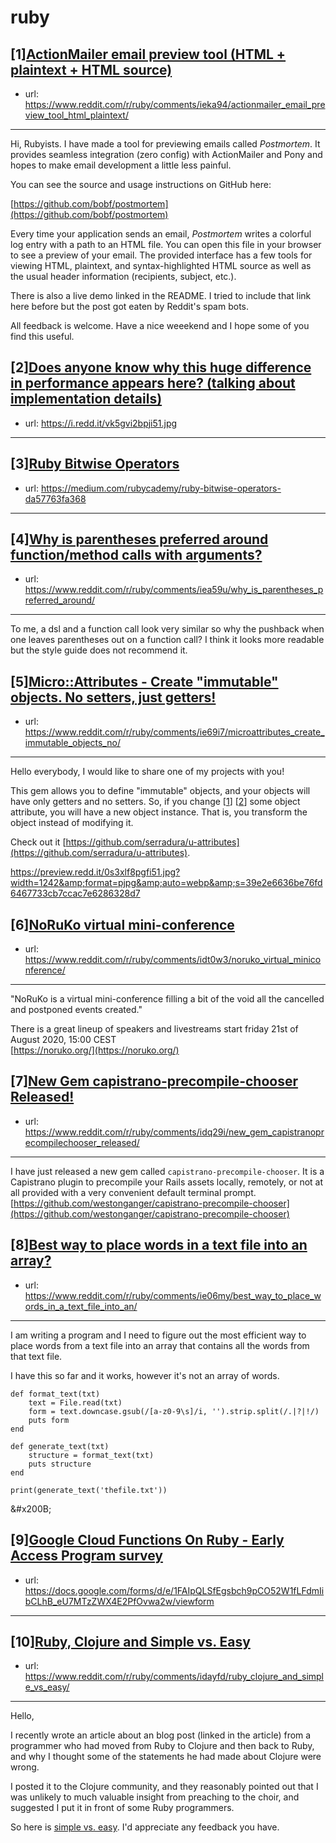 # ruby
## [1][ActionMailer email preview tool (HTML + plaintext + HTML source)](https://www.reddit.com/r/ruby/comments/ieka94/actionmailer_email_preview_tool_html_plaintext/)
- url: https://www.reddit.com/r/ruby/comments/ieka94/actionmailer_email_preview_tool_html_plaintext/
---
Hi, Rubyists. I have made a tool for previewing emails called *Postmortem*. It provides seamless integration (zero config) with ActionMailer and Pony and hopes to make email development a little less painful.

You can see the source and usage instructions on GitHub here:

[https://github.com/bobf/postmortem](https://github.com/bobf/postmortem)

Every time your application sends an email, *Postmortem* writes a colorful log entry with a path to an HTML file. You can open this file in your browser to see a preview of your email. The provided interface has a few tools for viewing HTML, plaintext, and syntax-highlighted HTML source as well as the usual header information (recipients, subject, etc.).

There is also a live demo linked in the README. I tried to include that link here before but the post got eaten by Reddit's spam bots.

All feedback is welcome. Have a nice weeekend and I hope some of you find this useful.
## [2][Does anyone know why this huge difference in performance appears here? (talking about implementation details)](https://www.reddit.com/r/ruby/comments/iehdhx/does_anyone_know_why_this_huge_difference_in/)
- url: https://i.redd.it/vk5gvi2bpji51.jpg
---

## [3][Ruby Bitwise Operators](https://www.reddit.com/r/ruby/comments/iehonr/ruby_bitwise_operators/)
- url: https://medium.com/rubycademy/ruby-bitwise-operators-da57763fa368
---

## [4][Why is parentheses preferred around function/method calls with arguments?](https://www.reddit.com/r/ruby/comments/iea59u/why_is_parentheses_preferred_around/)
- url: https://www.reddit.com/r/ruby/comments/iea59u/why_is_parentheses_preferred_around/
---
To me, a dsl and a function call look very similar so why the pushback when one leaves parentheses out on a function call? I think it looks more readable but the style guide does not recommend it.
## [5][Micro::Attributes - Create "immutable" objects. No setters, just getters!](https://www.reddit.com/r/ruby/comments/ie69i7/microattributes_create_immutable_objects_no/)
- url: https://www.reddit.com/r/ruby/comments/ie69i7/microattributes_create_immutable_objects_no/
---
Hello everybody, I would like to share one of my projects with you!

This gem allows you to define "immutable" objects, and your objects will have only getters and no setters. So, if you change \[[1](https://github.com/serradura/u-attributes#with_attribute)\] \[[2](https://github.com/serradura/u-attributes#with_attributes)\] some object attribute, you will have a new object instance. That is, you transform the object instead of modifying it. 

Check out it [https://github.com/serradura/u-attributes](https://github.com/serradura/u-attributes).

https://preview.redd.it/0s3xlf8pgfi51.jpg?width=1242&amp;format=pjpg&amp;auto=webp&amp;s=39e2e6636be76fd6467733cb7ccac7e6286328d7
## [6][NoRuKo virtual mini-conference](https://www.reddit.com/r/ruby/comments/idt0w3/noruko_virtual_miniconference/)
- url: https://www.reddit.com/r/ruby/comments/idt0w3/noruko_virtual_miniconference/
---
"NoRuKo is a virtual mini-conference filling a bit of the void all the cancelled and postponed events created."

There is a great lineup of speakers and livestreams start friday 21st of August 2020, 15:00 CEST  
[https://noruko.org/](https://noruko.org/)
## [7][New Gem capistrano-precompile-chooser Released!](https://www.reddit.com/r/ruby/comments/idq29i/new_gem_capistranoprecompilechooser_released/)
- url: https://www.reddit.com/r/ruby/comments/idq29i/new_gem_capistranoprecompilechooser_released/
---
I have just released a new gem called `capistrano-precompile-chooser`. It is a Capistrano plugin to precompile your Rails assets locally, remotely, or not at all provided with a very convenient default terminal prompt. [https://github.com/westonganger/capistrano-precompile-chooser](https://github.com/westonganger/capistrano-precompile-chooser)
## [8][Best way to place words in a text file into an array?](https://www.reddit.com/r/ruby/comments/ie06my/best_way_to_place_words_in_a_text_file_into_an/)
- url: https://www.reddit.com/r/ruby/comments/ie06my/best_way_to_place_words_in_a_text_file_into_an/
---
I am writing a program and I need to figure out the most efficient way to place words from a text file into an array that contains all the words from that text file.

I have this so far and it works, however it's not an array of words.

    def format_text(txt)
        text = File.read(txt)   
        form = text.downcase.gsub(/[a-z0-9\s]/i, '').strip.split(/.|?|!/) 
        puts form 
    end
    
    def generate_text(txt)     
        structure = format_text(txt)
        puts structure
    end
    
    print(generate_text('thefile.txt'))

&amp;#x200B;
## [9][Google Cloud Functions On Ruby - Early Access Program survey](https://www.reddit.com/r/ruby/comments/idhs4l/google_cloud_functions_on_ruby_early_access/)
- url: https://docs.google.com/forms/d/e/1FAIpQLSfEgsbch9pCO52W1fLFdmIibCLhB_eU7MTzZWX4E2PfOvwa2w/viewform
---

## [10][Ruby, Clojure and Simple vs. Easy](https://www.reddit.com/r/ruby/comments/idayfd/ruby_clojure_and_simple_vs_easy/)
- url: https://www.reddit.com/r/ruby/comments/idayfd/ruby_clojure_and_simple_vs_easy/
---
Hello,

I recently wrote an article about an blog post (linked in the article) from a programmer who had moved from Ruby to Clojure and then back to Ruby, and why I thought some of the statements he had made about Clojure were wrong.

I posted it to the Clojure community, and they reasonably pointed out that I was unlikely to much valuable insight from preaching to the choir, and suggested I put it in front of some Ruby programmers. 

So here is [simple vs. easy](https://redpenguin101.github.io/posts/2020_08_18_simplevseasy.html). I'd appreciate any feedback you have.
